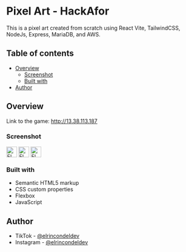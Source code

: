 # Pixel Art - HackAfor

This is a pixel art created from scratch using React Vite, TailwindCSS, NodeJs, Express, MariaDB, and AWS.

## Table of contents

- [Overview](#overview)
  - [Screenshot](#screenshot)
  - [Built with](#built-with)
- [Author](#author)

## Overview

Link to the game: http://13.38.113.187

### Screenshot

<img align="center" src="https://user-images.githubusercontent.com/109598200/223772457-120ecbb0-d51e-4c5f-9a8c-f9fcc5d5aaa7.png" alt="El Rincón Del Dev" height="28px" width="28px" />

<img align="center" src="https://user-images.githubusercontent.com/109598200/223772466-c7ac1fe5-298e-4275-9a8d-b54ccdacfbc1.png" alt="El Rincón Del Dev" height="28px" width="28px" />

<img align="center" src="https://user-images.githubusercontent.com/109598200/223772476-8421489d-fe16-49ca-abef-fe295bb18f15.png" alt="El Rincón Del Dev" height="28px" width="28px" />

### Built with

- Semantic HTML5 markup
- CSS custom properties
- Flexbox
- JavaScript
## Author

- TikTok - [@elrincondeldev](https://www.tiktok.com/@elrincondeldev)
- Instagram - [@elrincondeldev](https://www.instagram.com/elrincondeldev/)
